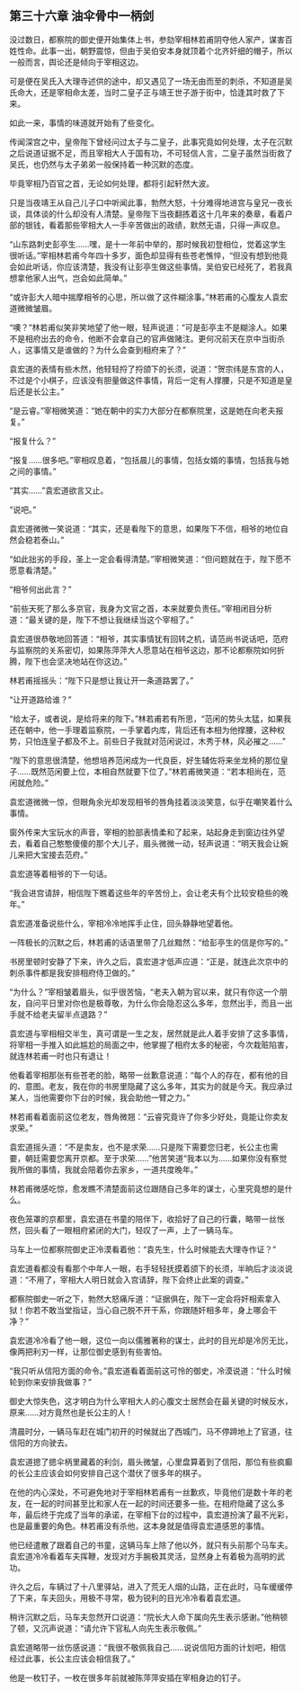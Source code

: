 ## 第三十六章 **油伞骨中一柄剑**

没过数日，都察院的御史便开始集体上书，参劾宰相林若甫阴夺他人家产，谋害百姓性命。此事一出，朝野震惊，但由于吴伯安本身就顶着个北齐奸细的帽子，所以一般而言，舆论还是倾向于宰相这边。

可是便在吴氏入大理寺述供的途中，却又遇见了一场无由而至的刺杀，不知道是吴氏命大，还是宰相命太差，当时二皇子正与靖王世子游于街中，恰逢其时救了下来。

如此一来，事情的味道就开始有了些变化。

传闻深宫之中，皇帝陛下曾经问过太子与二皇子，此事究竟如何处理，太子在沉默之后说道证据不足，而且宰相大人于国有功，不可轻信人言，二皇子虽然当街救了吴氏，也仍然与太子弟弟一般保持着一种沉默的态度。

毕竟宰相乃百官之首，无论如何处理，都将引起轩然大波。

只是当夜靖王从自己儿子口中听闻此事，勃然大怒，十分难得地进宫与皇兄一夜长谈，具体谈的什么却没有人清楚。皇帝陛下当夜翻拣着这十几年来的奏章，看着户部的银钱，看着那些宰相大人一手辛苦做出的政绩，默然无语，只得一声叹息。

“山东路刺史彭亭生……嘿，是十一年前中举的，那时候我初登相位，觉着这学生很听话。”宰相林若甫今年四十多岁，面色却显得有些苍老憔悴，“但没有想到他竟会如此听话，你应该清楚，我没有让彭亭生做这些事情。吴伯安已经死了，若我真想拿他家人出气，岂会如此简单。”

“或许彭大人暗中揣摩相爷的心思，所以做了这件糊涂事。”林若甫的心腹友人袁宏道微微皱眉。

“噢？”林若甫似笑非笑地望了他一眼，轻声说道：“可是彭亭主不是糊涂人。如果不是相府出去的命令，他断不会拿自己的官声做赌注。更何况前天在京中当街杀人，这事情又是谁做的？为什么会查到相府来了？”

袁宏道的表情有些木然，他轻轻捋了捋颌下的长须，说道：“贺宗纬是东宫的人，不过是个小棋子，应该没有胆量做这件事情，背后一定有人撑腰，只是不知道是皇后还是长公主。”

“是云睿。”宰相微笑道：“她在朝中的实力大部分在都察院里，这是她在向老夫报复。”

“报复什么？”

“报复……很多吧。”宰相叹息着，“包括晨儿的事情，包括女婿的事情，包括我与她之间的事情。”

“其实……”袁宏道欲言又止。

“说吧。”

袁宏道微微一笑说道：“其实，还是看陛下的意思，如果陛下不信，相爷的地位自然会稳若泰山。”

“如此拙劣的手段，圣上一定会看得清楚。”宰相微笑道：“但问题就在于，陛下愿不愿意看清楚。”

“相爷何出此言？”

“前些天死了那么多京官，我身为文官之首，本来就要负责任。”宰相闭目分析道：“最关键的是，陛下不想让我继续当这个宰相了。”

袁宏道很恭敬地回答道：“相爷，其实事情犹有回转之机，请范尚书说话吧，范府与监察院的关系密切，如果陈萍萍大人愿意站在相爷这边，那不论都察院如何折腾，陛下也会坚决地站在你这边。”

林若甫摇摇头：“陛下只是想让我让开一条道路罢了。”

“让开道路给谁？”

“给太子，或者说，是给将来的陛下。”林若甫若有所思，“范闲的势头太猛，如果我还在朝中，他一手理着监察院，一手掌着内库，背后还有本相为他撑腰，这种权势，只怕连皇子都及不上。前些日子我就对范闲说过，木秀于林，风必摧之……”

“陛下的意思很清楚，他想培养范闲成为一代良臣，好生辅佐将来坐龙椅的那位皇子……既然范闲要上位，本相自然就要下位了。”林若甫微笑道：“若本相尚在，范闲就危险。”

袁宏道微微一惊，但眼角余光却发现相爷的唇角挂着淡淡笑意，似乎在嘲笑着什么事情。

窗外传来大宝玩水的声音，宰相的脸部表情柔和了起来，站起身走到窗边往外望去，看着自己憨憨傻傻的那个大儿子，眉头微微一动，轻声说道：“明天我会让婉儿来把大宝接去范府。”

袁宏道等着相爷的下一句话。

“我会进宫请辞，相信陛下瞧着这些年的辛苦份上，会让老夫有个比较安稳些的晚年。”

袁宏道准备说些什么，宰相冷冷地挥手止住，回头静静地望着他。

一阵极长的沉默之后，林若甫的话语里带了几丝黯然：“给彭亭生的信是你写的。”

书房里顿时安静了下来，许久之后，袁宏道才低声应道：“正是，就连此次京中的刺杀事件都是我安排相府侍卫做的。”

“为什么？”宰相皱着眉头，似乎很苦恼，“老夫入朝为官以来，就只有你这一个朋友，自问平日里对你也是极尊敬，为什么你会隐忍这么多年，忽然出手，而且一出手就不给老夫留半点退路？”

袁宏道与宰相相交半生，真可谓是一生之友，居然就是此人着手安排了这多事情，将宰相一手推入如此尴尬的局面之中，他掌握了相府太多的秘密，今次栽赃陷害，就连林若甫一时也只有退让！

他看着宰相那张有些苍老的脸，略带一丝歉意说道：“每个人的存在，都有他的目的、意图。老友，我在你的书房里隐藏了这么多年，其实为的就是今天。我应承过某人，当他需要你下台的时候，我会助他一臂之力。”

林若甫看着面前这位老友，唇角微翘：“云睿究竟许了你多少好处，竟能让你卖友求荣。”

袁宏道摇头道：“不是卖友，也不是求荣……只是陛下需要您归老，长公主也需要，朝廷需要您离开京都。至于求荣……”他苦笑道“我本以为……如果你没有察觉我所做的事情，我就会陪着你去家乡，一道共度晚年。”

林若甫微感吃惊，愈发瞧不清楚面前这位跟随自己多年的谋士，心里究竟想的是什么。

夜色笼罩的京都里，袁宏道在书童的陪伴下，收拾好了自己的行囊，略带一丝怅然，回头看了一眼相府紧闭的大门，轻叹了一声，上了一辆马车。

马车上一位都察院御史正冷漠看着他：“袁先生，什么时候能去大理寺作证？”

袁宏道看都没有看那个中年人一眼，右手轻轻抚摸着颌下的长须，半晌后才淡淡说道：“不用了，宰相大人明日就会入宫请辞，陛下会终止此案的调查。”

都察院御史一听之下，勃然大怒痛斥道：“证据俱在，陛下一定会将奸相索拿入狱！你若不敢当堂指证，当心自己脱不开干系，你跟随奸相多年，身上哪会干净？”

袁宏道冷冷看了他一眼，这位一向以儒雅著称的谋士，此时的目光却是冷厉无比，像两把利刃一样，让那位御史感到有些害怕。

“我只听从信阳方面的命令。”袁宏道看着面前这可怜的御史，冷漠说道：“什么时候轮到你来安排我做事？”

御史大惊失色，这才明白为什么宰相大人的心腹文士居然会在最关键的时候反水，原来……对方竟然也是长公主的人！

清晨时分，一辆马车赶在城门初开的时候就出了西城门，马不停蹄地上了官道，往信阳的方向驶去。

袁宏道摁了摁伞柄里藏着的利剑，眉头微皱，心里盘算着到了信阳，那位有些疯癫的长公主应该会如何安排自己这个潜伏了很多年的棋子。

在他的内心深处，不可避免地对于宰相林若甫有一丝歉疚，毕竟他们是数十年的老友，在一起的时间甚至比和家人在一起的时间还要多一些。在相府隐藏了这么多年，最后终于完成了当年的承诺，在宰相下台的过程中，袁宏道扮演了最不光彩，也是最重要的角色。林若甫没有杀他，这本身就是值得袁宏道感恩的事情。

他已经遣散了跟着自己的书童，这辆马车上除了他以外，就只有头前那个马车夫。袁宏道冷冷看着车夫挥鞭，发现对方手腕极其灵活，显然身上有着极为高明的武功。

许久之后，车辆过了十八里驿站，进入了荒无人烟的山路，正在此时，马车缓缓停了下来，车夫回头，用极不寻常，极为锐利的目光冷冷看着袁宏道。

稍许沉默之后，马车夫忽然开口说道：“院长大人命下属向先生表示感谢。”他稍顿了顿，又沉声说道：“请允许下官私人向先生表示敬佩。”

袁宏道略带一丝伤感说道：“我很不敬佩我自己……说说信阳方面的计划吧，相信经过此事，长公主应该会相信我了。”

他是一枚钉子，一枚在很多年前就被陈萍萍安插在宰相身边的钉子。

